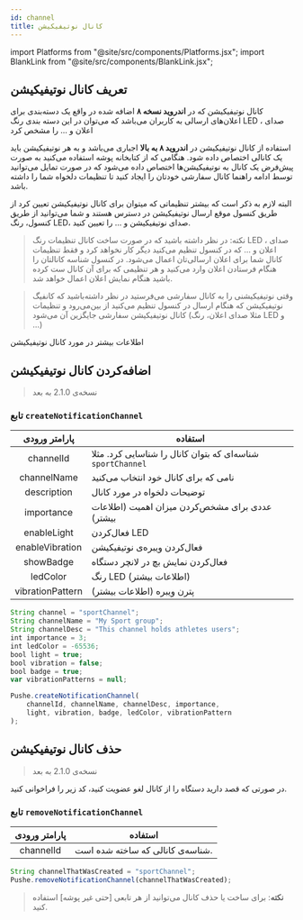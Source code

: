 ```yaml
---
id: channel
title: کانال نوتیفیکیشن
---
```


import Platforms from "@site/src/components/Platforms.jsx";
import BlankLink from "@site/src/components/BlankLink.jsx";

<Platforms android />


## تعریف کانال نوتیفیکیشن


کانال نوتیفیکیشن که در **اندروید نسخه ۸** اضافه شده در واقع یک دسته‌بندی برای اعلان‌های ارسالی به کاربران می‌باشد که می‌توان در این دسته بندی رنگ LED ، صدای اعلان و ... را مشخص کرد

استفاده از کانال نوتیفیکیشن در **اندروید ۸ به بالا** اجباری می‌باشد و به هر نوتیفیکیشن باید یک کانالی اختصاص داده شود. هنگامی که از کتابخانه پوشه استفاده می‌کنید به صورت پیش‌فرض یک کانال به نوتیفیکیشن‌ها اختصاص داده می‌شود که در صورت تمایل می‌توانید توسط ادامه راهنما کانال سفارشی خودتان را ایجاد کنید تا تنظیمات دلخواه شما را داشته باشد.

 البته لازم به ذکر است که بیشتر تنظیماتی که میتوان برای کانال نوتیفیکیشن تعیین کرد از طریق کنسول موقع ارسال نوتیفیکیشن در دسترس هستند و شما می‌توانید از طریق کنسول، رنگ ‌LED، صدای نوتیفیکیشن و ... را تعیین کنید. 


> نکته: در نظر داشته باشید که در صورت ساخت کانال تنظیمات رنگ LED ، صدای اعلان و ... که در کنسول تنظیم می‌کنید دیگر کار نخواهد کرد و فقط تنظیمات کانال شما برای اعلان ارسالی‌تان اعمال می‌شود. در کنسول شناسه کانالتان را هنگام فرستادن اعلان وارد می‌کنید و هر تنظیمی که برای آن کانال ست کرده باشید هنگام نمایش اعلان اعمال خواهد شد.


> وقتی نوتیفیکیشنی را به کانال سفارشی می‌فرستید در نظر داشته‌باشید که کانفیگ نوتیفیکیشن که هنگام ارسال در کنسول تنظیم می‌کنید از بین‌می‌رود و تنظیمات کانال نوتیفیکیشن سفارشی جایگزین آن می‌شود (مثلا صدای اعلان، رنگ LED و ...)


<BlankLink link="https://developer.android.com/training/notify-user/channels">اطلاعات بیشتر در مورد کانال نوتیفیکیشن</BlankLink>

## اضافه‌کردن کانال نوتیفیکیشن
> نسخه‌ی 2.1.0 به بعد

### تابع `createNotificationChannel`

|پارامتر ورودی|استفاده|
|:--:|--|
|channelId| شناسه‌ای که بتوان کانال را شناسایی کرد. مثلا `sportChannel`|
|channelName|نامی که برای کانال خود انتخاب می‌کنید|
|description|توضیحات دلخواه در مورد کانال|
|importance|عددی برای مشخص‌کردن میزان اهمیت (<BlankLink link="https://developer.android.com/training/notify-user/channels#importance">اطلاعات بیشتر</BlankLink>)|
|enableLight|فعال‌کردن LED|
|enableVibration|فعال‌کردن ویبره‌ی نوتیفیکیشن|
|showBadge|فعال‌کردن نمایش بچ در لانچر دستگاه|
|ledColor|رنگ LED (<BlankLink link="https://developer.android.com/reference/android/app/NotificationChannel.html#setLightColor(int)">اطلاعات بیشتر</BlankLink>)|
|vibrationPattern|پترن ویبره (<BlankLink link="https://developer.android.com/reference/android/app/NotificationChannel.html#setVibrationPattern(long[])">اطلاعات بیشتر</BlankLink>)|


```js
String channel = "sportChannel";
String channelName = "My Sport group";
String channelDesc = "This channel holds athletes users";
int importance = 3;
int ledColor = -65536;
bool light = true;
bool vibration = false;
bool badge = true;
var vibrationPatterns = null;

Pushe.createNotificationChannel(
    channelId, channelName, channelDesc, importance,
    light, vibration, badge, ledColor, vibrationPattern
);
```

## حذف کانال نوتیفیکیشن
> نسخه‌ی 2.1.0 به بعد

در صورتی که قصد دارید دستگاه را از کانال لغو عضویت کنید، کد زیر را فراخوانی کنید.

### تابع `removeNotificationChannel`

|پارامتر ورودی|استفاده|
|:--:|--|
|channelId|شناسه‌ی کانالی که ساخته شده است.|

```js
String channelThatWasCreated = "sportChannel";
Pushe.removeNotificationChannel(channelThatWasCreated);
```

> **نکته**: برای ساخت یا حذف کانال می‌توانید از هر تابعی [حتی غیر پوشه] استفاده کنید.
